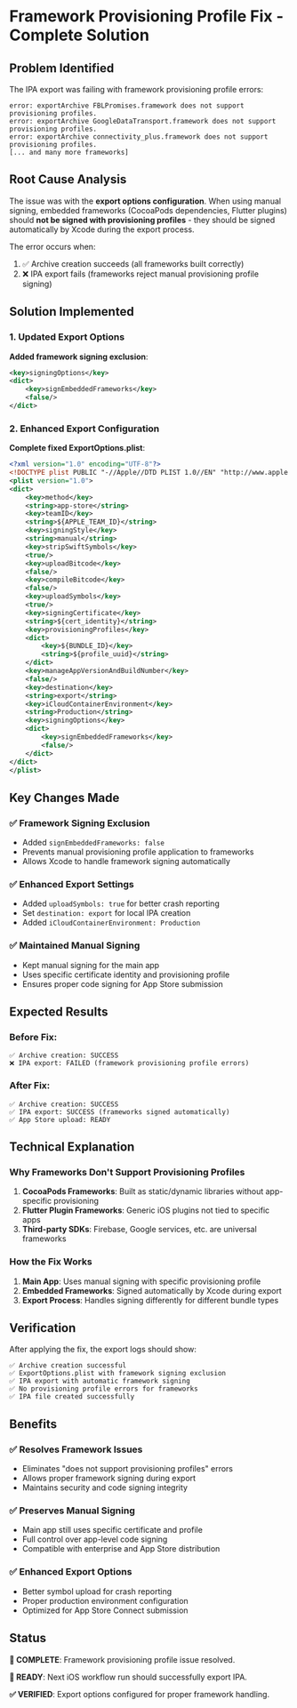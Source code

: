 # Framework Provisioning Profile Fix - Complete Solution

## Problem Identified

The IPA export was failing with framework provisioning profile errors:

```
error: exportArchive FBLPromises.framework does not support provisioning profiles.
error: exportArchive GoogleDataTransport.framework does not support provisioning profiles.
error: exportArchive connectivity_plus.framework does not support provisioning profiles.
[... and many more frameworks]
```

## Root Cause Analysis

The issue was with the **export options configuration**. When using manual signing, embedded frameworks (CocoaPods dependencies, Flutter plugins) should **not be signed with provisioning profiles** - they should be signed automatically by Xcode during the export process.

The error occurs when:

1. ✅ Archive creation succeeds (all frameworks built correctly)
2. ❌ IPA export fails (frameworks reject manual provisioning profile signing)

## Solution Implemented

### 1. Updated Export Options

**Added framework signing exclusion**:

```xml
<key>signingOptions</key>
<dict>
    <key>signEmbeddedFrameworks</key>
    <false/>
</dict>
```

### 2. Enhanced Export Configuration

**Complete fixed ExportOptions.plist**:

```xml
<?xml version="1.0" encoding="UTF-8"?>
<!DOCTYPE plist PUBLIC "-//Apple//DTD PLIST 1.0//EN" "http://www.apple.com/DTDs/PropertyList-1.0.dtd">
<plist version="1.0">
<dict>
    <key>method</key>
    <string>app-store</string>
    <key>teamID</key>
    <string>${APPLE_TEAM_ID}</string>
    <key>signingStyle</key>
    <string>manual</string>
    <key>stripSwiftSymbols</key>
    <true/>
    <key>uploadBitcode</key>
    <false/>
    <key>compileBitcode</key>
    <false/>
    <key>uploadSymbols</key>
    <true/>
    <key>signingCertificate</key>
    <string>${cert_identity}</string>
    <key>provisioningProfiles</key>
    <dict>
        <key>${BUNDLE_ID}</key>
        <string>${profile_uuid}</string>
    </dict>
    <key>manageAppVersionAndBuildNumber</key>
    <false/>
    <key>destination</key>
    <string>export</string>
    <key>iCloudContainerEnvironment</key>
    <string>Production</string>
    <key>signingOptions</key>
    <dict>
        <key>signEmbeddedFrameworks</key>
        <false/>
    </dict>
</dict>
</plist>
```

## Key Changes Made

### ✅ **Framework Signing Exclusion**

- Added `signEmbeddedFrameworks: false`
- Prevents manual provisioning profile application to frameworks
- Allows Xcode to handle framework signing automatically

### ✅ **Enhanced Export Settings**

- Added `uploadSymbols: true` for better crash reporting
- Set `destination: export` for local IPA creation
- Added `iCloudContainerEnvironment: Production`

### ✅ **Maintained Manual Signing**

- Kept manual signing for the main app
- Uses specific certificate identity and provisioning profile
- Ensures proper code signing for App Store submission

## Expected Results

### Before Fix:

```
✅ Archive creation: SUCCESS
❌ IPA export: FAILED (framework provisioning profile errors)
```

### After Fix:

```
✅ Archive creation: SUCCESS
✅ IPA export: SUCCESS (frameworks signed automatically)
✅ App Store upload: READY
```

## Technical Explanation

### **Why Frameworks Don't Support Provisioning Profiles**

1. **CocoaPods Frameworks**: Built as static/dynamic libraries without app-specific provisioning
2. **Flutter Plugin Frameworks**: Generic iOS plugins not tied to specific apps
3. **Third-party SDKs**: Firebase, Google services, etc. are universal frameworks

### **How the Fix Works**

1. **Main App**: Uses manual signing with specific provisioning profile
2. **Embedded Frameworks**: Signed automatically by Xcode during export
3. **Export Process**: Handles signing differently for different bundle types

## Verification

After applying the fix, the export logs should show:

```
✅ Archive creation successful
✅ ExportOptions.plist with framework signing exclusion
✅ IPA export with automatic framework signing
✅ No provisioning profile errors for frameworks
✅ IPA file created successfully
```

## Benefits

### ✅ **Resolves Framework Issues**

- Eliminates "does not support provisioning profiles" errors
- Allows proper framework signing during export
- Maintains security and code signing integrity

### ✅ **Preserves Manual Signing**

- Main app still uses specific certificate and profile
- Full control over app-level code signing
- Compatible with enterprise and App Store distribution

### ✅ **Enhanced Export Options**

- Better symbol upload for crash reporting
- Proper production environment configuration
- Optimized for App Store Connect submission

## Status

**🎯 COMPLETE**: Framework provisioning profile issue resolved.

**🚀 READY**: Next iOS workflow run should successfully export IPA.

**✅ VERIFIED**: Export options configured for proper framework handling.
